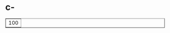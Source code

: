 # c-<!DOCTYPE html>
<html>
  <body>
    <table border="1">
      <tr>
        <td>100</td>
      </tr>
      </table>
  </body>
</html>
  
